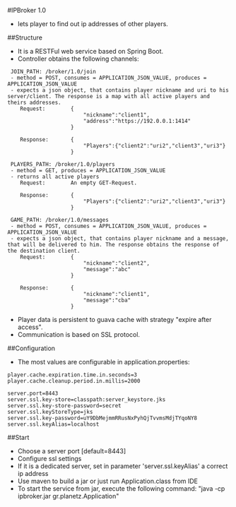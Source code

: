 #IPBroker 1.0

- lets player to find out ip addresses of other players. 

##Structure

- It is a RESTFul web service based on Spring Boot.
- Controller obtains the following channels:
```
 JOIN_PATH: /broker/1.0/join
 - method = POST, consumes = APPLICATION_JSON_VALUE, produces = APPLICATION_JSON_VALUE
 - expects a json object, that contains player nickname and uri to his server/client. The response is a map with all active players and theirs addresses.
    Request:        {
                        "nickname":"client1",
                        "address":"https://192.0.0.1:1414"
                    }
                    
    Response:       {
                        "Players":{"client2":"uri2","client3","uri3"}
                    }   
                    
 PLAYERS_PATH: /broker/1.0/players
 - method = GET, produces = APPLICATION_JSON_VALUE
 - returns all active players
    Request:        An empty GET-Request.
                    
    Response:       {
                        "Players":{"client2":"uri2","client3","uri3"}
                    } 

 GAME_PATH: /broker/1.0/messages
 - method = POST, consumes = APPLICATION_JSON_VALUE, produces = APPLICATION_JSON_VALUE
 - expects a json object, that contains player nickname and a message, that will be delivered to him. The response obtains the response of the destination client.
    Request:        {
                        "nickname":"client2",
                        "message":"abc"
                    }
                    
    Response:       {
                        "nickname":"client1",
                        "message":"cba"
                    }  
```                    
- Player data is persistent to guava cache with strategy "expire after access". 
- Communication is based on SSL protocol.

##Configuration

- The most values are configurable in application.properties:
``` 
player.cache.expiration.time.in.seconds=3
player.cache.cleanup.period.in.millis=2000

server.port=8443
server.ssl.key-store=classpath:server_keystore.jks
server.ssl.key-store-password=secret
server.ssl.keyStoreType=jks
server.ssl.key-password=uY9DbMejmmRRusNxPyhQjTvvmsMdjTYqoNY8
server.ssl.keyAlias=localhost
``` 

##Start

- Choose a server port [default=8443]
- Configure ssl settings
- If it is a dedicated server, set in parameter 'server.ssl.keyAlias' a correct ip address
- Use maven to build a jar or just run Application.class from IDE
- To start the service from jar, execute the following command:
    "java -cp ipbroker.jar gr.planetz.Application"
